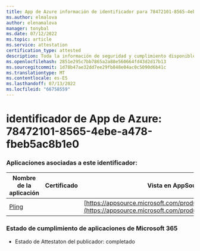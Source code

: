 ```yaml
---
title: App de Azure información de identificador para 78472101-8565-4ebe-a478-fbeb5ac8b1e0
ms.author: elmalova
author: elenamalova
manager: tonybal
ms.date: 07/12/2022
ms.topic: article
ms.service: attestation
certification_type: attested
description: Toda la información de seguridad y cumplimiento disponible para 78472101-8565-4ebe-a478-fbeb5ac8b1e0.
ms.openlocfilehash: 2851e295c7bb7865a2a88e560664fd43d2d17b13
ms.sourcegitcommit: 1d78b47ae32dd7ee29fb848e04ac0c5090d6b41c
ms.translationtype: MT
ms.contentlocale: es-ES
ms.lasthandoff: 07/13/2022
ms.locfileid: "66758559"
---
```

# <a name="azure-app-id-78472101-8565-4ebe-a478-fbeb5ac8b1e0"></a>identificador de App de Azure: 78472101-8565-4ebe-a478-fbeb5ac8b1e0


### <a name="apps-associated-with-this-id"></a>Aplicaciones asociadas a este identificador:
| **Nombre de la aplicación** | **Certificado** | **Vista en AppSource** |
|--------------|---------------|-----------------------|
| [Pling](../forward/WA200004294.md) |  | [https://appsource.microsoft.com/product/office/WA200004294](https://appsource.microsoft.com/product/office/WA200004294) |

### <a name="microsoft-365-app-compliance-status"></a>Estado de cumplimiento de aplicaciones de Microsoft 365
- Estado de Attestaton del publicador: completado
